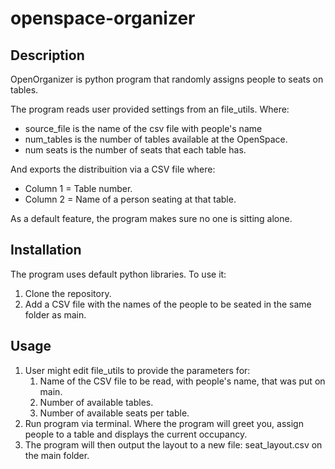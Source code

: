 # openspace-organizer

## Description
OpenOrganizer is python program that randomly assigns people to seats on tables.

The program reads user provided settings from an file_utils. Where:
* source_file is the name of the csv file with people's name
* num_tables is the number of tables available at the OpenSpace.
* num seats is the number of seats that each table has.

And exports the distribuition via a CSV file where:

* Column 1 = Table number.
* Column 2 = Name of a person seating at that table.

As a default feature, the program makes sure no one is sitting alone.

## Installation
The program uses default python libraries.
To use it:
1. Clone the repository.
2. Add a CSV file with the names of the people to be seated in the same folder as main.

## Usage
1. User might edit file_utils to provide the parameters for:
   1. Name of the CSV file to be read, with people's name, that was put on main.
   2. Number of available tables.
   3. Number of available seats per table.
2. Run program via terminal. Where the program will greet you, assign people to a table and displays the current occupancy.
3. The program will then output the layout to a new file: seat_layout.csv on the main folder.